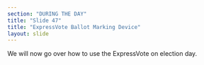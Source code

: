 ```yaml
---
section: "DURING THE DAY"
title: "Slide 47"
title: "ExpressVote Ballot Marking Device"
layout: slide
---
```


We will now go over how to use the ExpressVote on election day.